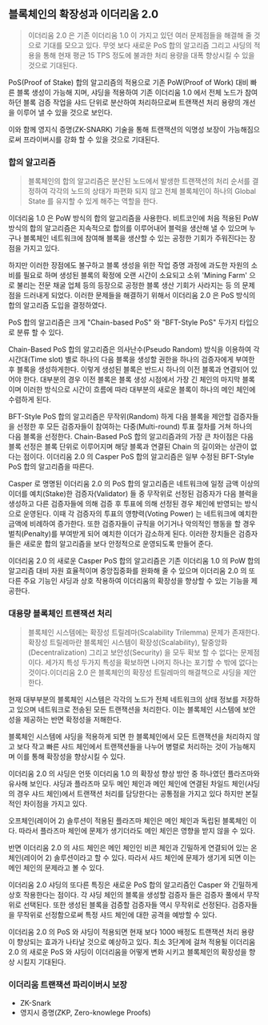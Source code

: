 ## 블록체인의 확장성과 이더리움 2.0

> 이더리움 2.0 은 기존 이더리움 1.0 이 가지고 있던 여러 문제점들을 해결해 줄 것으로 기대를 모으고 있다. 무엇 보다 새로운 PoS 합의 알고리즘 그리고 샤딩의 적용을 통해 현재 평균 15 TPS 정도에 불과한 처리 용량을 대폭 향상시킬 수 있을 것으로 기대된다.
 
PoS(Proof of Stake) 합의 알고리즘의 적용으로 기존 PoW(Proof of Work) 대비 빠른 블록 생성이 가능해 지며, 샤딩을 적용하여 기존 이더리움 1.0 에서 전체 노드가 참여하던 블록 검증 작업을 샤드 단위로 분산하여 처리하므로써 트랜잭션 처리 용량의 개선을 이루어 낼 수 있을 것으로 보인다. 
 
이와 함께 영지식 증명(ZK-SNARK) 기술을 통해 트랜잭션의 익명성 보장이 가능해짐으로써 프라이버시를 강화 할 수 있을 것으로 기대된다.

### 합의 알고리즘

> 블록체인의 합의 알고리즘은 분산된 노드에서 발생한 트랜잭션의 처리 순서를 결정하여 각각의 노드의 상태가 파편화 되지 않고 전체 블록체인이 하나의 Global State 를 유지할 수 있게 해주는 역할을 한다. 

이더리움 1.0 은 PoW 방식의 합의 알고리즘을 사용한다. 비트코인에 처음 적용된 PoW 방식의 합의 알고리즘은 지속적으로 합의를 이루어내어 블럭을 생산해 낼 수 있으며 누구나 블록체인 네트워크에 참여해 블록을 생산할 수 있는 공정한 기회가 주워진다는 장점을 가지고 있다. 
 
하지만 이러한 장점에도 불구하고 블록 생성을 위한 작업 증명 과정에 과도한 자원의 소비를 필요로 하며 생성된 블록의 확정에 오랜 시간이 소요되고 소위 'Mining Farm' 으로 불리는 전문 채굴 업체 등의 등장으로 공정한 블록 생산 기회가 사라지는 등 의 문제점을 드러내게 되었다. 이러한 문제들을 해결하기 위해서 이더리움 2.0 은 PoS 방식의 합의 알고리즘 도입을 결정하였다.
 
PoS 합의 알고리즘은 크게 "Chain-based PoS" 와 "BFT-Style PoS" 두가지 타입으로 분류 할 수 있다. 
 
Chain-Based PoS 합의 알고리즘은 의사난수(Pseudo Random) 방식을 이용하여 각 시간대(Time slot) 별로 하나의 다음 블록을 생성할 권한을 하나의 검증자에게 부여한 후 블록을 생성하게한다. 이렇게 생성된 블록은 반드시 하나의 이전 블록과 연결되어 있어야 한다. 대부분의 경우 이전 블록은 블록 생성 시점에서 가장 긴 체인의 마지막 블록이며 이러한 방식으로 시간이 흐름에 따라 대부분의 새로운 블록이 하나의 메인 체인에 수렴하게 된다.

BFT-Style PoS 합의 알고리즘은 무작위(Random) 하게 다음 블록을 제안할 검증자들을 선정한 후 모든 검증자들이 참여하는 다중(Multi-round) 투표 절차를 거쳐 하나의 다음 블록을 선정한다. Chain-Based PoS 합의 알고리즘과의 가장 큰 차이점은 다음 블록 선정은 블록 단위로 이루어지며 해당 블록과 연결된 Chain 의 길이와는 상관이 없다는 점이다. 이더리움 2.0 의 Casper PoS 합의 알고리즘은 일부 수정된 BFT-Style PoS 합의 알고리즘을 따른다. 
 
Casper 로 명명된 이더리움 2.0 의 PoS 합의 알고리즘은 네트워크에 일정 금액 이상의 이더를 예치(Stake)한 검증자(Validator) 들 중 무작위로 선정된 검증자가 다음 블럭을 생성하고 다른 검증자들에 의해 검증 후 투표에 의해 선정된 경우 체인에 반영되는 방식으로 운영된다. 이때 각 검증자의 투표의 영향력(Voting Power) 는 네트워크에 예치한 금액에 비례하여 증가한다. 또한 검증자들이 규칙을 어기거나 악의적인 행동을 할 경우 벌칙(Penalty)를 부여받게 되어 예치한 이더가 감소하게 된다. 이러한 장치들은 검증자들은 새로운 합의 알고리즘을 보다 안정적으로 운영되도록 만들어 준다.

이더리움 2.0 의 새로운 Casper PoS 합의 알고리즘은 기존 이더리움 1.0 의 PoW 합의 알고리즘 대비 자원 효율적이며 중앙집중화를 완화해 줄 수 있으며 이더리움 2.0 의 또다른 주요 기능인 샤딩과 상호 작용하여 이더리움의 확장성을 향상할 수 있는 기능을 제공한다.

### 대용량 블록체인 트랜잭션 처리
> 블록체인 시스템에는 확장성 트릴레마(Scalability Trilemma) 문제가 존재한다. 확장성 트릴레마란 블록체인 시스템이 확장성(Scalability), 탈중앙화(Decentralization) 그리고 보안성(Security) 을 모두 확보 할 수 없다는 문제점이다. 세가지 특성 두가지 특성을 확보하면 나머지 하나는 포기할 수 밖에 없다는 것이다.이더리움 2.0 은 블록체인의 확장성 트릴레마의 해결책으로 샤딩을 제안한다.

현재 대부부분의 블록체인 시스템은 각각의 노드가 전체 네트워크의 상태 정보를 저장하고 있으며 네트워크로 전송된 모든 트랜잭션을 처리한다. 이는 블록체인 시스템에 보안성을 제공하는 반면 확정성을 저해한다.

블록체인 시스템에 샤딩을 적용하게 되면 한 블록체인에서 모든 트랜잭션을 처리하지 않고 보다 작고 빠른 샤드 체인에서 트랜잭션들을 나누어 병렬로 처리하는 것이 가능해지며 이를 통해 확장성을 향상시킬 수 있다.

이더리움 2.0 의 샤딩은 언뜻 이더리움 1.0 의 확장성 향상 방안 중 하나였던 플라즈마와 유사해 보인다. 샤딩과 플라즈마 모두 메인 체인과 메인 체인에 연결된 차일드 체인(샤딩의 경우 샤드 체인)에서 트랜잭션 처리를 담당한다는 공통점을 가지고 있다 하지만 본질적인 차이점을 가지고 있다. 

오프체인(레이어 2) 솔루션이 적용된 플라즈마 체인은 메인 체인과 독립된 블록체인 이다. 따라서 플라즈마 체인에 문제가 생기더라도 메인 체인은 영향을 받지 않을 수 있다. 

반면 이더리움 2.0 의 샤드 체인은 메인 체인인 비콘 체인과 긴밀하게 연결되어 있는 온체인(레이어 2) 솔루션이라고 할 수 있다. 따라서 샤드 체인에 문제가 생기게 되면 이는 메인 체인의 문제라고 볼 수 있다.

이더리움 2.0 샤딩의 또다른 특징은 새로운 PoS 합의 알고리즘인 Casper 와 긴밀하게 상호 작용한다는 점이다. 각 샤딩 체인의 블록을 생성할 검증자 들은 검증자 풀에서 무작위로 선택된다. 또한 생성된 블록을 검증할 검증자들 역시 무작위로 선정된다. 검증자들을 무작위로 선정함으로써 특정 샤드 체인에 대한 공격을 예방할 수 있다.

이더리움 2.0 의 PoS 와 샤딩이 적용되면 현재 보다 1000 배정도 트랜잭션 처리 용량이 향상되는 효과가 나타날 것으로 예상하고 있다. 최소 3단계에 걸쳐 적용될 이더리움 2.0 의 새로운 PoS 와 샤딩이 이더리움을 어떻게 변화 시키고 블록체인의 확장성을 향상 시킬지 기대된다.

### 이더리움 트랜잭션 파리이버시 보장
- ZK-Snark
- 영지시 증명(ZKP, Zero-knowlege Proofs)
